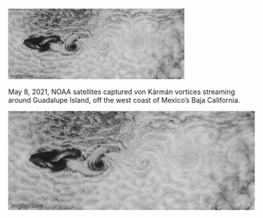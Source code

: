 
![MasterHead](https://github.com/armandins/armandins/blob/main/7py911.gif)

May 8, 2021, NOAA satellites captured von Kármán vortices streaming around Guadalupe Island, off the west coast of Mexico’s Baja California.

<img align="center" alt="Coding" width="600" src="https://github.com/armandins/armandins/blob/main/7py911.gif">

